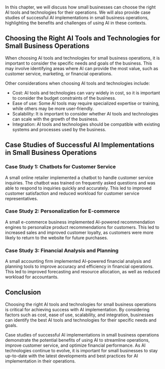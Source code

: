 

In this chapter, we will discuss how small businesses can choose the right AI tools and technologies for their operations. We will also provide case studies of successful AI implementations in small business operations, highlighting the benefits and challenges of using AI in these contexts.

Choosing the Right AI Tools and Technologies for Small Business Operations
--------------------------------------------------------------------------

When choosing AI tools and technologies for small business operations, it is important to consider the specific needs and goals of the business. This may involve identifying areas where AI can provide the most value, such as customer service, marketing, or financial operations.

Other considerations when choosing AI tools and technologies include:

* Cost: AI tools and technologies can vary widely in cost, so it is important to consider the budget constraints of the business.
* Ease of use: Some AI tools may require specialized expertise or training, while others may be more user-friendly.
* Scalability: It is important to consider whether AI tools and technologies can scale with the growth of the business.
* Integration: AI tools and technologies should be compatible with existing systems and processes used by the business.

Case Studies of Successful AI Implementations in Small Business Operations
--------------------------------------------------------------------------

### Case Study 1: Chatbots for Customer Service

A small online retailer implemented a chatbot to handle customer service inquiries. The chatbot was trained on frequently asked questions and was able to respond to inquiries quickly and accurately. This led to improved customer satisfaction and reduced workload for customer service representatives.

### Case Study 2: Personalization for E-commerce

A small e-commerce business implemented AI-powered recommendation engines to personalize product recommendations for customers. This led to increased sales and improved customer loyalty, as customers were more likely to return to the website for future purchases.

### Case Study 3: Financial Analysis and Planning

A small accounting firm implemented AI-powered financial analysis and planning tools to improve accuracy and efficiency in financial operations. This led to improved forecasting and resource allocation, as well as reduced workload for accountants.

Conclusion
----------

Choosing the right AI tools and technologies for small business operations is critical for achieving success with AI implementation. By considering factors such as cost, ease of use, scalability, and integration, businesses can identify the best AI tools and technologies for their specific needs and goals.

Case studies of successful AI implementations in small business operations demonstrate the potential benefits of using AI to streamline operations, improve customer service, and optimize financial performance. As AI technologies continue to evolve, it is important for small businesses to stay up-to-date with the latest developments and best practices for AI implementation in their operations.
